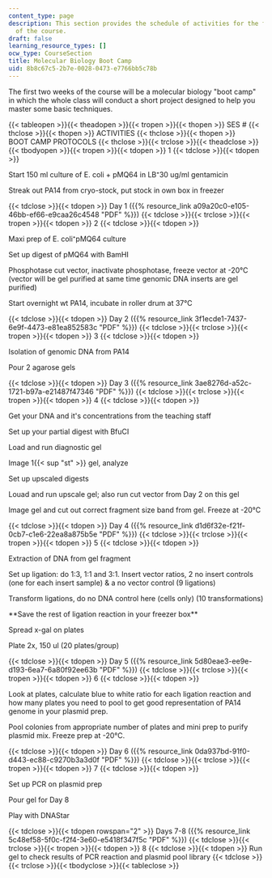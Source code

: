 ```yaml
---
content_type: page
description: This section provides the schedule of activities for the first two weeks
  of the course.
draft: false
learning_resource_types: []
ocw_type: CourseSection
title: Molecular Biology Boot Camp
uid: 8b8c67c5-2b7e-0028-0473-e7766bb5c78b
---
```

The first two weeks of the course will be a molecular biology "boot camp" in which the whole class will conduct a short project designed to help you master some basic techniques.

{{< tableopen >}}{{< theadopen >}}{{< tropen >}}{{< thopen >}}
SES #
{{< thclose >}}{{< thopen >}}
ACTIVITIES
{{< thclose >}}{{< thopen >}}
BOOT CAMP PROTOCOLS
{{< thclose >}}{{< trclose >}}{{< theadclose >}}{{< tbodyopen >}}{{< tropen >}}{{< tdopen >}}
1
{{< tdclose >}}{{< tdopen >}}

Start 150 ml culture of E. coli + pMQ64 in LB⁺30 ug/ml gentamicin

Streak out PA14 from cryo-stock, put stock in own box in freezer

{{< tdclose >}}{{< tdopen >}}
Day 1 ({{% resource_link a09a20c0-e105-46bb-ef66-e9caa26c4548 "PDF" %}})
{{< tdclose >}}{{< trclose >}}{{< tropen >}}{{< tdopen >}}
2
{{< tdclose >}}{{< tdopen >}}

Maxi prep of E. coli⁺pMQ64 culture

Set up digest of pMQ64 with BamHI

Phosphotase cut vector, inactivate phosphotase, freeze vector at -20°C (vector will be gel purified at same time genomic DNA inserts are gel purified)

Start overnight wt PA14, incubate in roller drum at 37°C

{{< tdclose >}}{{< tdopen >}}
Day 2 ({{% resource_link 3f1ecde1-7437-6e9f-4473-e81ea852583c "PDF" %}})
{{< tdclose >}}{{< trclose >}}{{< tropen >}}{{< tdopen >}}
3
{{< tdclose >}}{{< tdopen >}}

Isolation of genomic DNA from PA14

Pour 2 agarose gels

{{< tdclose >}}{{< tdopen >}}
Day 3 ({{% resource_link 3ae8276d-a52c-1721-b97a-e21487f47346 "PDF" %}})
{{< tdclose >}}{{< trclose >}}{{< tropen >}}{{< tdopen >}}
4
{{< tdclose >}}{{< tdopen >}}

Get your DNA and it's concentrations from the teaching staff

Set up your partial digest with BfuCI

Load and run diagnostic gel

Image 1{{< sup "st" >}} gel, analyze

Set up upscaled digests

Louad and run upscale gel; also run cut vector from Day 2 on this gel

Image gel and cut out correct fragment size band from gel. Freeze at -20°C

{{< tdclose >}}{{< tdopen >}}
Day 4 ({{% resource_link d1d6f32e-f21f-0cb7-c1e6-22ea8a875b5e "PDF" %}})
{{< tdclose >}}{{< trclose >}}{{< tropen >}}{{< tdopen >}}
5
{{< tdclose >}}{{< tdopen >}}

Extraction of DNA from gel fragment

Set up ligation: do 1:3, 1:1 and 3:1. Insert vector ratios, 2 no insert controls (one for each insert sample) & a no vector control (9 ligations)

Transform ligations, do no DNA control here (cells only) (10 transformations)

\*\*Save the rest of ligation reaction in your freezer box\*\*

Spread x-gal on plates

Plate 2x, 150 ul (20 plates/group)

{{< tdclose >}}{{< tdopen >}}
Day 5 ({{% resource_link 5d80eae3-ee9e-d193-6ea7-6a80f92ee63b "PDF" %}})
{{< tdclose >}}{{< trclose >}}{{< tropen >}}{{< tdopen >}}
6
{{< tdclose >}}{{< tdopen >}}

Look at plates, calculate blue to white ratio for each ligation reaction and how many plates you need to pool to get good representation of PA14 genome in your plasmid prep.

Pool colonies from appropriate number of plates and mini prep to purify plasmid mix. Freeze prep at -20°C.

{{< tdclose >}}{{< tdopen >}}
Day 6 ({{% resource_link 0da937bd-91f0-d443-ec88-c9270b3a3d0f "PDF" %}})
{{< tdclose >}}{{< trclose >}}{{< tropen >}}{{< tdopen >}}
7
{{< tdclose >}}{{< tdopen >}}

Set up PCR on plasmid prep

Pour gel for Day 8

Play with DNAStar

{{< tdclose >}}{{< tdopen rowspan="2" >}}
Days 7-8 ({{% resource_link 5c48ef58-5f0c-f2f4-3e60-e5418f347f5c "PDF" %}})
{{< tdclose >}}{{< trclose >}}{{< tropen >}}{{< tdopen >}}
8
{{< tdclose >}}{{< tdopen >}}
Run gel to check results of PCR reaction and plasmid pool library
{{< tdclose >}}{{< trclose >}}{{< tbodyclose >}}{{< tableclose >}}